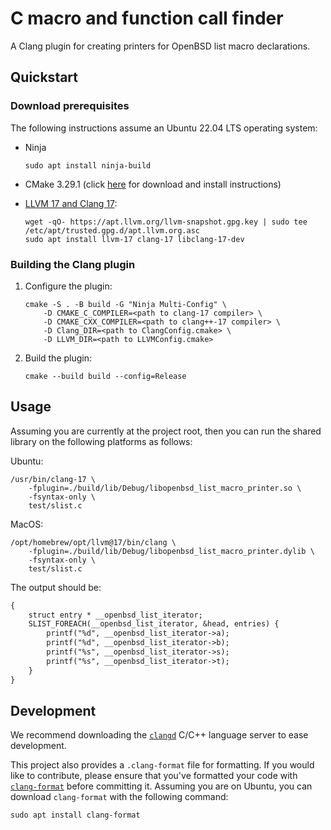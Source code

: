 # C macro and function call finder

A Clang plugin for creating printers for OpenBSD list macro declarations.

## Quickstart

### Download prerequisites

The following instructions assume an Ubuntu 22.04 LTS operating system:

- Ninja

  ```shell
  sudo apt install ninja-build
  ```

- CMake 3.29.1 (click [here](https://apt.kitware.com/) for download and install
  instructions)

- [LLVM 17 and Clang 17](https://apt.llvm.org/):

  ```shell
  wget -qO- https://apt.llvm.org/llvm-snapshot.gpg.key | sudo tee /etc/apt/trusted.gpg.d/apt.llvm.org.asc
  sudo apt install llvm-17 clang-17 libclang-17-dev
  ```

### Building the Clang plugin

1. Configure the plugin:

    ```shell
    cmake -S . -B build -G "Ninja Multi-Config" \
        -D CMAKE_C_COMPILER=<path to clang-17 compiler> \
        -D CMAKE_CXX_COMPILER=<path to clang++-17 compiler> \
        -D Clang_DIR=<path to ClangConfig.cmake> \
        -D LLVM_DIR=<path to LLVMConfig.cmake>
    ```

1. Build the plugin:

    ```shell
    cmake --build build --config=Release
    ```

## Usage

Assuming you are currently at the project root, then you can run the shared
library on the following platforms as follows:

Ubuntu:

```shell
/usr/bin/clang-17 \
    -fplugin=./build/lib/Debug/libopenbsd_list_macro_printer.so \
    -fsyntax-only \
    test/slist.c
```

MacOS:

```shell
/opt/homebrew/opt/llvm@17/bin/clang \
    -fplugin=./build/lib/Debug/libopenbsd_list_macro_printer.dylib \
    -fsyntax-only \
    test/slist.c
```

The output should be:

```txt
{
    struct entry * __openbsd_list_iterator;
    SLIST_FOREACH(__openbsd_list_iterator, &head, entries) {
        printf("%d", __openbsd_list_iterator->a);
        printf("%d", __openbsd_list_iterator->b);
        printf("%s", __openbsd_list_iterator->s);
        printf("%s", __openbsd_list_iterator->t);
    }
}
```

## Development

We recommend downloading the [`clangd`](https://clangd.llvm.org/installation)
C/C++ language server to ease development.

This project also provides a `.clang-format` file for formatting. If you would
like to contribute, please ensure that you've formatted your code with
[`clang-format`](https://clang.llvm.org/docs/ClangFormat.html) before committing
it. Assuming you are on Ubuntu, you can download `clang-format` with the
following command:

```shell
sudo apt install clang-format
```
